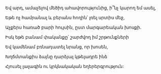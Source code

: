 Եվ արդ, ամաչելով մեծիդ ահավորությունից, ի՞նչ կարող եմ ասել,

Եթե ոչ համրանալ և բերանս հողին՝ լռել սրտիս մեջ,

Աչքերս հառած բարի հույսին, ըստ մարգարեական խոսքի.

Իսկ եթե բանամ փականքը՝ շարժվող իմ շրթունքների

Եվ կամենամ բռնադատել նրանց, որ խոսեն,

Խղճմտանքիս ձայնը դարձյալ կթելադրե ինձ

Հյուսել լալագին ու կրկնակական եղերերգրություն: